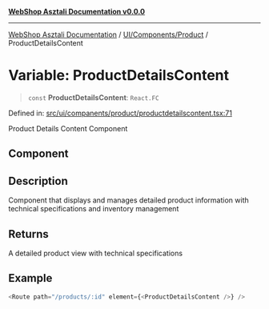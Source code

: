 [**WebShop Asztali Documentation v0.0.0**](../../../../README.md)

***

[WebShop Asztali Documentation](../../../../modules.md) / [UI/Components/Product](../README-2.md) / ProductDetailsContent

# Variable: ProductDetailsContent

> `const` **ProductDetailsContent**: `React.FC`

Defined in: [src/ui/companents/product/productdetailscontent.tsx:71](https://github.com/yourusername/webshop_asztali/blob/966ac422304bbbe6308f4e6c123a88355a82fe82/src/ui/companents/product/productdetailscontent.tsx#L71)

Product Details Content Component

## Component

## Description

Component that displays and manages detailed product information
with technical specifications and inventory management

## Returns

A detailed product view with technical specifications

## Example

```ts
<Route path="/products/:id" element={<ProductDetailsContent />} />
```
